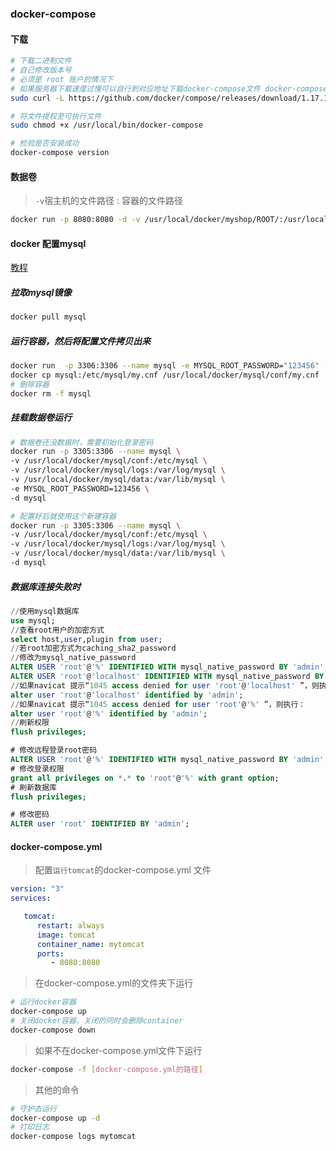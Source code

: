 ### docker-compose

#### 下载

```sh
# 下载二进制文件
# 自己修改版本号
# 必须是 root 账户的情况下
# 如果服务器下载速度过慢可以自行到对应地址下载docker-compose文件 docker-compose-linux-x86_64
sudo curl -L https://github.com/docker/compose/releases/download/1.17.1/docker-compose-`uname -s`-`uname -m` > /usr/local/bin/docker-compose

# 将文件提权至可执行文件
sudo chmod +x /usr/local/bin/docker-compose

# 检验是否安装成功
docker-compose version
```

#### 数据卷

> `-v`宿主机的文件路径 : 容器的文件路径

```sh
docker run -p 8080:8080 -d -v /usr/local/docker/myshop/ROOT/:/usr/local/tomcat/webapps/ROOT/ tomcat
```

#### docker 配置mysql

[教程](https://blog.csdn.net/socct_yj/article/details/103606173)

##### 拉取mysql镜像

```sh
docker pull mysql
```

##### 运行容器，然后将配置文件拷贝出来

```sh
docker run  -p 3306:3306 --name mysql -e MYSQL_ROOT_PASSWORD="123456" -d mysql
docker cp mysql:/etc/mysql/my.cnf /usr/local/docker/mysql/conf/my.cnf
# 删除容器
docker rm -f mysql
```

##### 挂载数据卷运行

```sh
# 数据卷还没数据时，需要初始化登录密码
docker run -p 3305:3306 --name mysql \
-v /usr/local/docker/mysql/conf:/etc/mysql \
-v /usr/local/docker/mysql/logs:/var/log/mysql \
-v /usr/local/docker/mysql/data:/var/lib/mysql \
-e MYSQL_ROOT_PASSWORD=123456 \
-d mysql

# 配置好后就使用这个新建容器
docker run -p 3305:3306 --name mysql \
-v /usr/local/docker/mysql/conf:/etc/mysql \
-v /usr/local/docker/mysql/logs:/var/log/mysql \
-v /usr/local/docker/mysql/data:/var/lib/mysql \
-d mysql
```

##### 数据库连接失败时

```sql
//使用mysql数据库
use mysql;
//查看root用户的加密方式
select host,user,plugin from user;
//若root加密方式为caching_sha2_password
//修改为mysql_native_password
ALTER USER 'root'@'%' IDENTIFIED WITH mysql_native_password BY 'admin';
ALTER USER 'root'@'localhost' IDENTIFIED WITH mysql_native_password BY 'password';
//如果navicat 提示“1045 access denied for user 'root'@'localhost' ”，则执行：
alter user 'root'@'localhost' identified by 'admin';
//如果navicat 提示“1045 access denied for user 'root'@'%' ”，则执行：
alter user 'root'@'%' identified by 'admin';
//刷新权限
flush privileges;
```

```sql
# 修改远程登录root密码
ALTER USER 'root'@'%' IDENTIFIED WITH mysql_native_password BY 'admin';
# 修改登录权限
grant all privileges on *.* to 'root'@'%' with grant option;
# 刷新数据库
flush privileges;
```

```sql
# 修改密码
ALTER user 'root' IDENTIFIED BY 'admin'; 
```

#### docker-compose.yml

> 配置`运行tomcat`的docker-compose.yml 文件

```yml
version: "3"
services:

   tomcat:
      restart: always
      image: tomcat
      container_name: mytomcat
      ports:
         - 8080:8080
```

> 在docker-compose.yml的文件夹下运行

```sh
# 运行docker容器
docker-compose up
# 关闭docker容器，关闭的同时会删除container
docker-compose down
```

> 如果不在docker-compose.yml文件下运行

```sh
docker-compose -f [docker-compose.yml的路径]
```

> 其他的命令

```sh
# 守护态运行
docker-compose up -d
# 打印日志
docker-compose logs mytomcat
```

